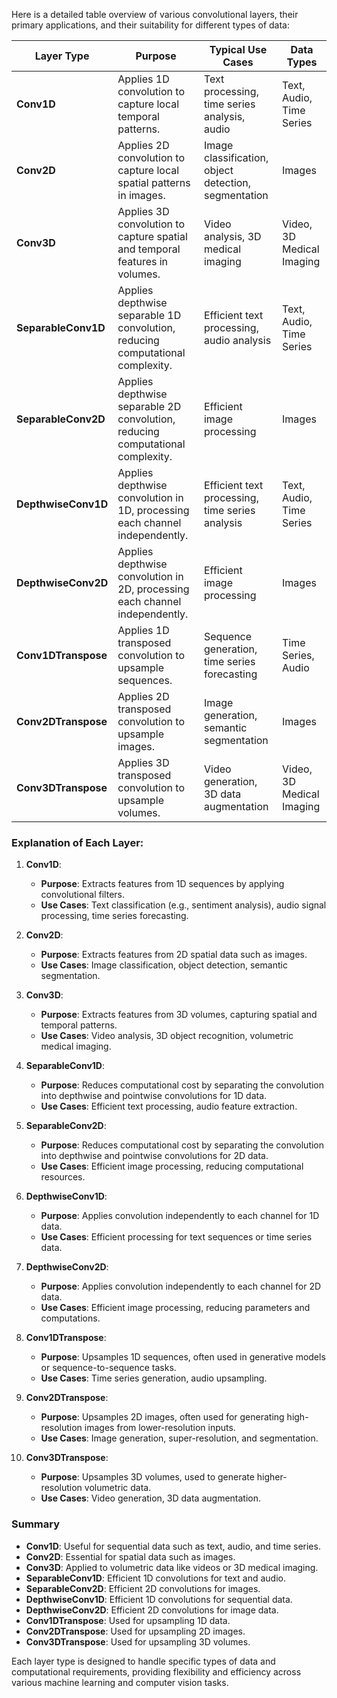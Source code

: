 Here is a detailed table overview of various convolutional layers, their primary applications, and their suitability for different types of data:

| **Layer Type**            | **Purpose**                                                                            | **Typical Use Cases**                               | **Data Types**               |
|---------------------------|----------------------------------------------------------------------------------------|-----------------------------------------------------|-------------------------------|
| **Conv1D**                | Applies 1D convolution to capture local temporal patterns.                            | Text processing, time series analysis, audio        | Text, Audio, Time Series      |
| **Conv2D**                | Applies 2D convolution to capture local spatial patterns in images.                   | Image classification, object detection, segmentation | Images                        |
| **Conv3D**                | Applies 3D convolution to capture spatial and temporal features in volumes.           | Video analysis, 3D medical imaging                  | Video, 3D Medical Imaging     |
| **SeparableConv1D**       | Applies depthwise separable 1D convolution, reducing computational complexity.         | Efficient text processing, audio analysis           | Text, Audio, Time Series      |
| **SeparableConv2D**       | Applies depthwise separable 2D convolution, reducing computational complexity.         | Efficient image processing                          | Images                        |
| **DepthwiseConv1D**       | Applies depthwise convolution in 1D, processing each channel independently.            | Efficient text processing, time series analysis     | Text, Audio, Time Series      |
| **DepthwiseConv2D**       | Applies depthwise convolution in 2D, processing each channel independently.            | Efficient image processing                          | Images                        |
| **Conv1DTranspose**       | Applies 1D transposed convolution to upsample sequences.                              | Sequence generation, time series forecasting        | Time Series, Audio            |
| **Conv2DTranspose**       | Applies 2D transposed convolution to upsample images.                                 | Image generation, semantic segmentation             | Images                        |
| **Conv3DTranspose**       | Applies 3D transposed convolution to upsample volumes.                                | Video generation, 3D data augmentation               | Video, 3D Medical Imaging     |

### **Explanation of Each Layer:**

1. **Conv1D**:
   - **Purpose**: Extracts features from 1D sequences by applying convolutional filters.
   - **Use Cases**: Text classification (e.g., sentiment analysis), audio signal processing, time series forecasting.

2. **Conv2D**:
   - **Purpose**: Extracts features from 2D spatial data such as images.
   - **Use Cases**: Image classification, object detection, semantic segmentation.

3. **Conv3D**:
   - **Purpose**: Extracts features from 3D volumes, capturing spatial and temporal patterns.
   - **Use Cases**: Video analysis, 3D object recognition, volumetric medical imaging.

4. **SeparableConv1D**:
   - **Purpose**: Reduces computational cost by separating the convolution into depthwise and pointwise convolutions for 1D data.
   - **Use Cases**: Efficient text processing, audio feature extraction.

5. **SeparableConv2D**:
   - **Purpose**: Reduces computational cost by separating the convolution into depthwise and pointwise convolutions for 2D data.
   - **Use Cases**: Efficient image processing, reducing computational resources.

6. **DepthwiseConv1D**:
   - **Purpose**: Applies convolution independently to each channel for 1D data.
   - **Use Cases**: Efficient processing for text sequences or time series data.

7. **DepthwiseConv2D**:
   - **Purpose**: Applies convolution independently to each channel for 2D data.
   - **Use Cases**: Efficient image processing, reducing parameters and computations.

8. **Conv1DTranspose**:
   - **Purpose**: Upsamples 1D sequences, often used in generative models or sequence-to-sequence tasks.
   - **Use Cases**: Time series generation, audio upsampling.

9. **Conv2DTranspose**:
   - **Purpose**: Upsamples 2D images, often used for generating high-resolution images from lower-resolution inputs.
   - **Use Cases**: Image generation, super-resolution, and segmentation.

10. **Conv3DTranspose**:
    - **Purpose**: Upsamples 3D volumes, used to generate higher-resolution volumetric data.
    - **Use Cases**: Video generation, 3D data augmentation.

### **Summary**

- **Conv1D**: Useful for sequential data such as text, audio, and time series.
- **Conv2D**: Essential for spatial data such as images.
- **Conv3D**: Applied to volumetric data like videos or 3D medical imaging.
- **SeparableConv1D**: Efficient 1D convolutions for text and audio.
- **SeparableConv2D**: Efficient 2D convolutions for images.
- **DepthwiseConv1D**: Efficient 1D convolutions for sequential data.
- **DepthwiseConv2D**: Efficient 2D convolutions for image data.
- **Conv1DTranspose**: Used for upsampling 1D data.
- **Conv2DTranspose**: Used for upsampling 2D images.
- **Conv3DTranspose**: Used for upsampling 3D volumes.

Each layer type is designed to handle specific types of data and computational requirements, providing flexibility and efficiency across various machine learning and computer vision tasks.